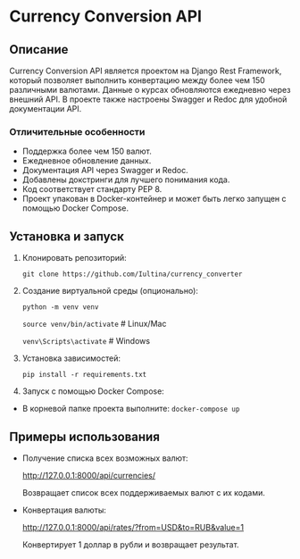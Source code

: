 # Currency Conversion API

## Описание

Currency Conversion API является проектом на Django Rest Framework, который позволяет выполнить конвертацию между более чем 150 различными валютами. Данные о курсах обновляются ежедневно через внешний API. В проекте также настроены Swagger и Redoc для удобной документации API.

### Отличительные особенности

- Поддержка более чем 150 валют.
- Ежедневное обновление данных.
- Документация API через Swagger и Redoc.
- Добавлены докстринги для лучшего понимания кода.
- Код соответствует стандарту PEP 8.
- Проект упакован в Docker-контейнер и может быть легко запущен с помощью Docker Compose.

## Установка и запуск

1. Клонировать репозиторий:

    `git clone https://github.com/Iultina/currency_converter`
    

2. Создание виртуальной среды (опционально):

    `python -m venv venv`

    `source venv/bin/activate`  # Linux/Mac

    `venv\Scripts\activate`    # Windows
    

3. Установка зависимостей:

    `pip install -r requirements.txt`
    

4. Запуск с помощью Docker Compose:
- В корневой папке проекта выполните:
   `docker-compose up`
    

## Примеры использования
- Получение списка всех возможных валют:

   

    http://127.0.0.1:8000/api/currencies/
    

    Возвращает список всех поддерживаемых валют с их кодами.

- Конвертация валюты:

   

    http://127.0.0.1:8000/api/rates/?from=USD&to=RUB&value=1
    

    Конвертирует 1 доллар в рубли и возвращает результат.

